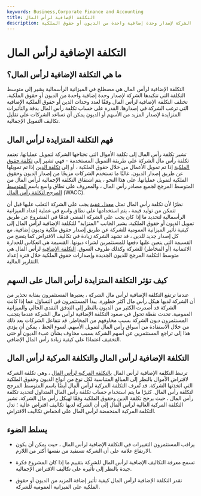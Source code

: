 ```yaml
---
keywords: Business,Corporate Finance and Accounting
title: التكلفة الإضافية لرأس المال
description: تشير التكلفة الإضافية لرأس المال إلى متوسط التكلفة التي تتكبدها الشركة لإصدار وحدة إضافية واحدة من الديون أو حقوق الملكية.
---
```


# التكلفة الإضافية لرأس المال
## ما هي التكلفة الإضافية لرأس المال؟

التكلفة الإضافية لرأس المال هي مصطلح في الميزانية الرأسمالية يشير إلى متوسط التكلفة التي تتكبدها الشركة لإصدار وحدة إضافية واحدة من الديون أو حقوق الملكية. تختلف التكلفة الإضافية لرأس المال وفقًا لعدد وحدات الدين أو حقوق الملكية الإضافية التي ترغب الشركة في إصدارها. القدرة على حساب تكلفة رأس المال بدقة والتأثيرات المتزايدة لإصدار المزيد من الأسهم أو الديون يمكن أن تساعد الشركات على تقليل تكاليف التمويل الإجمالية.

## فهم التكلفة المتزايدة لرأس المال

تشير تكلفة رأس المال إلى تكلفة الأموال التي تحتاجها الشركة لتمويل عملياتها. تعتمد تكلفة رأس مال الشركة على طريقة التمويل المستخدمة - فهي تشير إلى [تكلفة حقوق الملكية](/costofequity) إذا تم تمويل الأعمال من خلال حقوق الملكية ، أو إلى [تكلفة الدين](/costofdebt) إذا تم تمويلها عن طريق إصدار الديون. غالبًا ما تستخدم الشركات مزيجًا من إصدار الديون وحقوق الملكية لتمويل عملياتها. على هذا النحو ، يتم اشتقاق التكلفة الإجمالية لرأس المال من المتوسط المرجح لجميع مصادر رأس المال ، والمعروف على نطاق واسع باسم [المتوسط المرجح لتكلفة رأس المال](/wacc) (WACC).

نظرًا لأن تكلفة رأس المال تمثل [معدل عقبة](/hurdlerate) يجب على الشركة التغلب عليها قبل أن تتمكن من توليد قيمة ، يتم استخدامها على نطاق واسع في عملية إعداد الميزانية الرأسمالية لتحديد ما إذا كان يجب على الشركة المضي قدمًا في المشروع عن طريق تمويل الديون أو حقوق الملكية. يشير الجانب "المتزايد" للتكلفة الإضافية لرأس المال إلى كيفية تأثير الميزانية العمومية للشركة عن طريق إصدار حقوق ملكية وديون إضافية. مع كل إصدار جديد للدين ، قد تشهد الشركة زيادة في تكاليف الاقتراض كما يتضح من القسيمة التي يتعين عليها دفعها للمستثمرين لشراء ديونها. القسيمة هي انعكاس للجدارة الائتمانية (أو المخاطر) للشركة وكذلك ظروف السوق. [التكلفة الإضافية](/incrementalcost) لرأس المال هي متوسط التكلفة المرجح للديون الجديدة وإصدارات حقوق الملكية خلال فترة إعداد التقارير المالية.

## كيف تؤثر التكلفة المتزايدة لرأس المال على السهم

عندما ترتفع التكلفة الإضافية لرأس مال الشركة ، يعتبرها المستثمرون بمثابة تحذير من أن الشركة لديها هيكل رأس مال أكثر خطورة. يبدأ المستثمرون في التساؤل عما إذا كانت الشركة قد أصدرت الكثير من الديون بالنظر إلى التدفق النقدي الحالي والميزانية العمومية. تحدث نقطة تحول في صعود التكلفة الإضافية لرأس مال الشركة عندما يتجنب المستثمرون ديون الشركة بسبب مخاوفهم من المخاطر. قد تتفاعل الشركات بعد ذلك من خلال الاستفادة من أسواق رأس المال لتمويل الأسهم. لسوء الحظ ، يمكن أن يؤدي هذا إلى تراجع المستثمرين عن أسهم الشركة بسبب مخاوف بشأن عبء الديون أو حتى التخفيف اعتمادًا على كيفية زيادة رأس المال الإضافي.

## التكلفة الإضافية لرأس المال والتكلفة المركبة لرأس المال

ترتبط التكلفة الإضافية لرأس المال [بالتكلفة المركبة لرأس المال](/composite-cost-of-capital) ، وهي تكلفة الشركة لاقتراض الأموال بالنظر إلى المبالغ المتناسبة لكل نوع من أنواع الديون وحقوق الملكية التي اتخذتها الشركة. قد تُعرف التكلفة المركبة لرأس المال أيضًا باسم المتوسط المرجح لتكلفة رأس المال. كثيرًا ما يتم استخدام حساب تكلفة رأس المال المتداول لتحديد تكلفة رأس المال ، حيث يرجح تكلفة الدين وحقوق الملكية وفقًا لهيكل رأس مال الشركة. تشير التكلفة المركبة العالية لرأس المال إلى أن الشركة لديها تكاليف اقتراض عالية ؛ تدل التكلفة المركبة المنخفضة لرأس المال على انخفاض تكاليف الاقتراض.

## يسلط الضوء

- يراقب المستثمرون التغييرات في التكلفة الإضافية لرأس المال ، حيث يمكن أن يكون الارتفاع علامة على أن الشركة تستفيد من نفسها أكثر من اللازم.

- تسمح معرفة التكاليف الإضافية لرأس المال للشركة بتقييم ما إذا كان المشروع فكرة جيدة بالنظر إلى تأثيره على تكاليف الاقتراض الإجمالية.

- تقدر التكلفة الإضافية لرأس المال كيفية تأثير إضافة المزيد من الديون أو حقوق الملكية على الميزانية العمومية للشركة.

